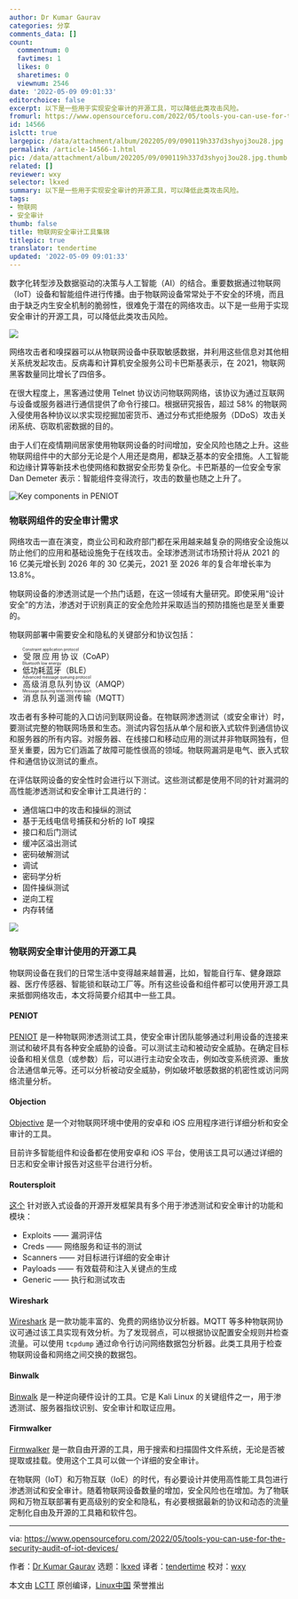 ```yaml
---
author: Dr Kumar Gaurav
categories: 分享
comments_data: []
count:
  commentnum: 0
  favtimes: 1
  likes: 0
  sharetimes: 0
  viewnum: 2546
date: '2022-05-09 09:01:33'
editorchoice: false
excerpt: 以下是一些用于实现安全审计的开源工具，可以降低此类攻击风险。
fromurl: https://www.opensourceforu.com/2022/05/tools-you-can-use-for-the-security-audit-of-iot-devices/
id: 14566
islctt: true
largepic: /data/attachment/album/202205/09/090119h337d3shyoj3ou28.jpg
permalink: /article-14566-1.html
pic: /data/attachment/album/202205/09/090119h337d3shyoj3ou28.jpg.thumb.jpg
related: []
reviewer: wxy
selector: lkxed
summary: 以下是一些用于实现安全审计的开源工具，可以降低此类攻击风险。
tags:
- 物联网
- 安全审计
thumb: false
title: 物联网安全审计工具集锦
titlepic: true
translator: tendertime
updated: '2022-05-09 09:01:33'
---
```


数字化转型涉及数据驱动的决策与人工智能（AI）的结合。重要数据通过物联网（IoT）设备和智能组件进行传播。由于物联网设备常常处于不安全的环境，而且由于缺乏内生安全机制的脆弱性，很难免于潜在的网络攻击。以下是一些用于实现安全审计的开源工具，可以降低此类攻击风险。


![](/data/attachment/album/202205/09/090119h337d3shyoj3ou28.jpg)


网络攻击者和嗅探器可以从物联网设备中获取敏感数据，并利用这些信息对其他相关系统发起攻击。反病毒和计算机安全服务公司卡巴斯基表示，在 2021，物联网黑客数量同比增长了四倍多。


在很大程度上，黑客通过使用 Telnet 协议访问物联网网络，该协议为通过互联网与设备或服务器进行通信提供了命令行接口。根据研究报告，超过 58% 的物联网入侵使用各种协议以求实现挖掘加密货币、通过分布式拒绝服务（DDoS）攻击关闭系统、窃取机密数据的目的。


由于人们在疫情期间居家使用物联网设备的时间增加，安全风险也随之上升。这些物联网组件中的大部分无论是个人用还是商用，都缺乏基本的安全措施。人工智能和边缘计算等新技术也使网络和数据安全形势复杂化。卡巴斯基的一位安全专家 Dan Demeter 表示：智能组件变得流行，攻击的数量也随之上升了。


![Key components in PENIOT](/data/attachment/album/202205/09/090133zzdhadeae4o6ppwa.jpg)


### 物联网组件的安全审计需求


网络攻击一直在演变，商业公司和政府部门都在采用越来越复杂的网络安全设施以防止他们的应用和基础设施免于在线攻击。全球渗透测试市场预计将从 2021 的 16 亿美元增长到 2026 年的 30 亿美元，2021 至 2026 年的复合年增长率为 13.8%。


物联网设备的渗透测试是一个热门话题，在这一领域有大量研究。即使采用“设计安全”的方法，渗透对于识别真正的安全危险并采取适当的预防措施也是至关重要的。


物联网部署中需要安全和隐私的关键部分和协议包括：


* <ruby> 受限应用协议 <rt>  Constraint application protocol </rt></ruby>（CoAP）
* <ruby> 低功耗蓝牙 <rt>  Bluetooth low energy </rt></ruby>（BLE）
* <ruby> 高级消息队列协议 <rt>  Advanced message queuing protocol </rt></ruby>（AMQP）
* <ruby> 消息队列遥测传输 <rt>  Message queuing telemetry transport </rt></ruby>（MQTT）


攻击者有多种可能的入口访问到联网设备。在物联网渗透测试（或安全审计）时，要测试完整的物联网场景和生态。测试内容包括从单个层和嵌入式软件到通信协议和服务器的所有内容。对服务器、在线接口和移动应用的测试并非物联网独有，但至关重要，因为它们涵盖了故障可能性很高的领域。物联网漏洞是电气、嵌入式软件和通信协议测试的重点。


在评估联网设备的安全性时会进行以下测试。这些测试都是使用不同的针对漏洞的高性能渗透测试和安全审计工具进行的：


* 通信端口中的攻击和操纵的测试
* 基于无线电信号捕获和分析的 IoT 嗅探
* 接口和后门测试
* 缓冲区溢出测试
* 密码破解测试
* 调试
* 密码学分析
* 固件操纵测试
* 逆向工程
* 内存转储


![](/data/attachment/album/202205/09/090134f5m953e96u6b04zu.png)


### 物联网安全审计使用的开源工具


物联网设备在我们的日常生活中变得越来越普遍，比如，智能自行车、健身跟踪器、医疗传感器、智能锁和联动工厂等。所有这些设备和组件都可以使用开源工具来抵御网络攻击，本文将简要介绍其中一些工具。


#### PENIOT


[PENIOT](https://github.com/yakuza8/peniot) 是一种物联网渗透测试工具，使安全审计团队能够通过利用设备的连接来测试和破坏具有各种安全威胁的设备。可以测试主动和被动安全威胁。在确定目标设备和相关信息（或参数）后，可以进行主动安全攻击，例如改变系统资源、重放合法通信单元等。还可以分析被动安全威胁，例如破坏敏感数据的机密性或访问网络流量分析。


#### Objection


[Objective](https://github.com/sensepost/objection) 是一个对物联网环境中使用的安卓和 iOS 应用程序进行详细分析和安全审计的工具。


目前许多智能组件和设备都在使用安卓和 iOS 平台，使用该工具可以通过详细的日志和安全审计报告对这些平台进行分析。


#### Routersploit


[这个](https://github.com/threat9/routersploit) 针对嵌入式设备的开源开发框架具有多个用于渗透测试和安全审计的功能和模块：


* Exploits —— 漏洞评估
* Creds —— 网络服务和证书的测试
* Scanners —— 对目标进行详细的安全审计
* Payloads —— 有效载荷和注入关键点的生成
* Generic —— 执行和测试攻击


#### Wireshark


[Wireshark](https://www.wireshark.org) 是一款功能丰富的、免费的网络协议分析器。MQTT 等多种物联网协议可通过该工具实现有效分析。为了发现弱点，可以根据协议配置安全规则并检查流量。可以使用 `tcpdump` 通过命令行访问网络数据包分析器。此类工具用于检查物联网设备和网络之间交换的数据包。


#### Binwalk


[Binwalk](https://www.kali.org/tools/binwalk) 是一种逆向硬件设计的工具。它是 Kali Linux 的关键组件之一，用于渗透测试、服务器指纹识别、安全审计和取证应用。


#### Firmwalker


[Firmwalker](https://github.com/craigz28/firmwalker) 是一款自由开源的工具，用于搜索和扫描固件文件系统，无论是否被提取或挂载。使用这个工具可以做一个详细的安全审计。


在物联网（IoT）和万物互联（IoE）的时代，有必要设计并使用高性能工具包进行渗透测试和安全审计。随着物联网设备数量的增加，安全风险也在增加。为了物联网和万物互联部署有更高级别的安全和隐私，有必要根据最新的协议和动态的流量定制化自由及开源的工具箱和软件包。




---


via: <https://www.opensourceforu.com/2022/05/tools-you-can-use-for-the-security-audit-of-iot-devices/>


作者：[Dr Kumar Gaurav](https://www.opensourceforu.com/author/dr-gaurav-kumar/) 选题：[lkxed](https://github.com/lkxed) 译者：[tendertime](https://github.com/tendertime) 校对：[wxy](https://github.com/wxy)


本文由 [LCTT](https://github.com/LCTT/TranslateProject) 原创编译，[Linux中国](https://linux.cn/) 荣誉推出
